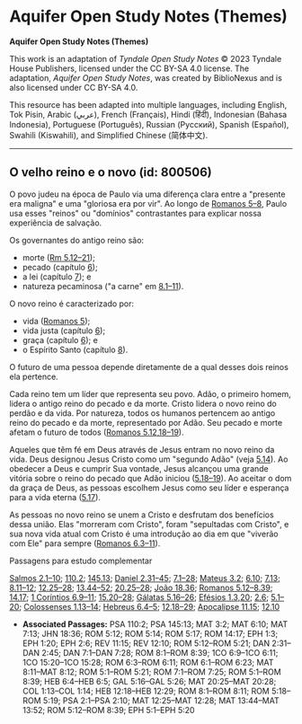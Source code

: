 # Aquifer Open Study Notes (Themes)

**Aquifer Open Study Notes (Themes)**

This work is an adaptation of *Tyndale Open Study Notes* © 2023 Tyndale House Publishers, licensed under the CC BY\-SA 4\.0 license. The adaptation, *Aquifer Open Study Notes*, was created by BiblioNexus and is also licensed under CC BY\-SA 4\.0\.

This resource has been adapted into multiple languages, including English, Tok Pisin, Arabic (عربي), French (Français), Hindi (हिंदी), Indonesian (Bahasa Indonesia), Portuguese (Português), Russian (Русский), Spanish (Español), Swahili (Kiswahili), and Simplified Chinese (简体中文).



--------------------------------

## O velho reino e o novo (id: 800506)

O povo judeu na época de Paulo via uma diferença clara entre a "presente era maligna" e uma "gloriosa era por vir". Ao longo de [Romanos 5–8](https://ref.ly/Rom5:1-Rom8:39), Paulo usa esses "reinos" ou "domínios" contrastantes para explicar nossa experiência de salvação.

Os governantes do antigo reino são:

* morte ([Rm 5\.12–21](https://ref.ly/Rom5:12-Rom5:21));
* pecado (capítulo [6](https://ref.ly/Rom6:1-Rom6:23));
* a lei (capítulo [7](https://ref.ly/Rom7:1-Rom7:25)); e
* natureza pecaminosa ("a carne" em [8\.1–11](https://ref.ly/Rom8:1-Rom8:11)).

O novo reino é caracterizado por:

* vida ([Romanos 5](https://ref.ly/Rom5:1-Rom5:21));
* vida justa (capítulo [6](https://ref.ly/Rom6:1-Rom6:23));
* graça (capítulo [6](https://ref.ly/Rom6:1-Rom6:23)); e
* o Espírito Santo (capítulo [8](https://ref.ly/Rom8:1-Rom8:39)).

O futuro de uma pessoa depende diretamente de a qual desses dois reinos ela pertence.

Cada reino tem um líder que representa seu povo. Adão, o primeiro homem, lidera o antigo reino do pecado e da morte. Cristo lidera o novo reino do perdão e da vida. Por natureza, todos os humanos pertencem ao antigo reino do pecado e da morte, representado por Adão. Seu pecado e morte afetam o futuro de todos ([Romanos 5\.12](https://ref.ly/Rom5:12),[18–19](https://ref.ly/Rom5:18-Rom5:19)).

Aqueles que têm fé em Deus através de Jesus entram no novo reino da vida. Deus designou Jesus Cristo como um "segundo Adão" (veja [5\.14](https://ref.ly/Rom5:14)). Ao obedecer a Deus e cumprir Sua vontade, Jesus alcançou uma grande vitória sobre o reino do pecado que Adão iniciou ([5\.18–19](https://ref.ly/Rom5:18-Rom5:19)). Ao aceitar o dom da graça de Deus, as pessoas escolhem Jesus como seu líder e esperança para a vida eterna ([5\.17](https://ref.ly/Rom5:17)).

As pessoas no novo reino se unem a Cristo e desfrutam dos benefícios dessa união. Elas "morreram com Cristo", foram "sepultadas com Cristo", e sua nova vida atual com Cristo é uma introdução ao dia em que "viverão com Ele" para sempre ([Romanos 6\.3–11](https://ref.ly/Rom6:3-Rom6:11)).

Passagens para estudo complementar

[Salmos 2\.1–10](https://ref.ly/Ps2:1-Ps2:10); [110\.2](https://ref.ly/Ps110:2); [145\.13](https://ref.ly/Ps145:13); [Daniel 2\.31–45](https://ref.ly/Dan2:31-Dan2:45); [7\.1–28](https://ref.ly/Dan7:1-Dan7:28); [Mateus 3\.2](https://ref.ly/Matt3:2); [6\.10](https://ref.ly/Matt6:10); [7\.13](https://ref.ly/Matt7:13); [8\.11–12](https://ref.ly/Matt8:11-Matt8:12); [12\.25–28](https://ref.ly/Matt12:25-Matt12:28); [13\.44–52](https://ref.ly/Matt13:44-Matt13:52); [20\.25–28](https://ref.ly/Matt20:25-Matt20:28); [João 18\.36](https://ref.ly/John18:36); [Romanos 5\.12–8\.39](https://ref.ly/Rom5:12-Rom8:39); [14\.17](https://ref.ly/Rom14:17); [1 Coríntios 6\.9–11](https://ref.ly/1Cor6:9-1Cor6:11); [15\.20–28](https://ref.ly/1Cor15:20-1Cor15:28); [Gálatas 5\.16–26](https://ref.ly/Gal5:16-Gal5:26); [Efésios 1\.3](https://ref.ly/Eph1:3),[20](https://ref.ly/Eph1:20); [2\.6](https://ref.ly/Eph2:6); [5\.1–20](https://ref.ly/Eph5:1-Eph5:20); [Colossenses 1\.13–14](https://ref.ly/Col1:13-Col1:14); [Hebreus 6\.4–5](https://ref.ly/Heb6:4-Heb6:5); [12\.18–29](https://ref.ly/Heb12:18-Heb12:29); [Apocalipse 11\.15](https://ref.ly/Rev11:15); [12\.10](https://ref.ly/Rev12:10)

* **Associated Passages:** PSA 110:2; PSA 145:13; MAT 3:2; MAT 6:10; MAT 7:13; JHN 18:36; ROM 5:12; ROM 5:14; ROM 5:17; ROM 14:17; EPH 1:3; EPH 1:20; EPH 2:6; REV 11:15; REV 12:10; ROM 5:12–ROM 5:21; DAN 2:31–DAN 2:45; DAN 7:1–DAN 7:28; ROM 8:1–ROM 8:39; 1CO 6:9–1CO 6:11; 1CO 15:20–1CO 15:28; ROM 6:3–ROM 6:11; ROM 6:1–ROM 6:23; MAT 8:11–MAT 8:12; ROM 5:1–ROM 5:21; ROM 7:1–ROM 7:25; ROM 5:1–ROM 8:39; HEB 6:4–HEB 6:5; GAL 5:16–GAL 5:26; MAT 20:25–MAT 20:28; COL 1:13–COL 1:14; HEB 12:18–HEB 12:29; ROM 8:1–ROM 8:11; ROM 5:18–ROM 5:19; PSA 2:1–PSA 2:10; MAT 12:25–MAT 12:28; MAT 13:44–MAT 13:52; ROM 5:12–ROM 8:39; EPH 5:1–EPH 5:20

